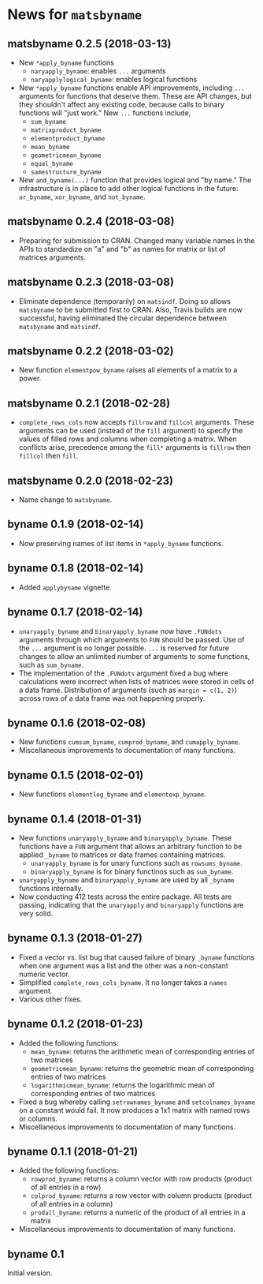 # News for `matsbyname`

## matsbyname 0.2.5 (2018-03-13)

* New `*apply_byname` functions
   + `naryapply_byname`: enables `...` arguments
   + `naryapplylogical_byname`: enables logical functions
* New `*apply_byname` functions enable API improvements, 
  including `...` arguments for functions that deserve them.
  These are API changes, but they shouldn't affect any existing code,
  because calls to binary functions will "just work."
  New `...` functions include, 
   + `sum_byname`
   + `matrixproduct_byname`
   + `elementproduct_byname`
   + `mean_byname`
   + `geometricmean_byname`
   + `equal_byname`
   + `samestructure_byname`
* New `and_byname(...)` function that provides logical and "by name."
  The infrastructure is in place to 
  add other logical functions in the future: `or_byname`, `xor_byname`, and `not_byname`.


## matsbyname 0.2.4 (2018-03-08)

* Preparing for submission to CRAN. 
  Changed many variable names in the APIs to standardize on "a" and "b"
  as names for matrix or list of matrices arguments.


## matsbyname 0.2.3 (2018-03-08)

* Eliminate dependence (temporarily) on `matsindf`. 
  Doing so allows `matsbyname` to be submitted first to CRAN.
  Also, Travis builds are now successful, having eliminated the circular dependence between
  `matsbyname` and `matsindf`.


## matsbyname 0.2.2 (2018-03-02)

* New function `elementpow_byname` raises all elements of a matrix to a power.


## matsbyname 0.2.1 (2018-02-28)

* `complete_rows_cols` now accepts `fillrow` and `fillcol` arguments.
  These arguments can be used (instead of the `fill` argument) 
  to specify the values of filled rows and columns when completing a matrix.
  When conflicts arise, precedence among the `fill*` arguments is 
  `fillrow` then `fillcol` then `fill`.


## matsbyname 0.2.0 (2018-02-23)

* Name change to `matsbyname`.


## byname 0.1.9 (2018-02-14)

* Now preserving names of list items in `*apply_byname` functions.


## byname 0.1.8 (2018-02-14)

* Added `applybyname` vignette.


## byname 0.1.7 (2018-02-14)

* `unaryapply_byname` and `binaryapply_byname` now have `.FUNdots` arguments
  through which arguments to `FUN` should be passed. 
  Use of the `...` argument is no longer possible.
  `...` is reserved for future changes to allow an unlimited number of arguments
  to some functions, such as `sum_byname`.
* The implementation of the `.FUNdots` argument fixed a bug 
  where calculations were incorrect when 
  lists of matrices were stored in cells of a data frame. 
  Distribution of arguments (such as `margin = c(1, 2)`) across rows of a data frame
  was not happening properly.


## byname 0.1.6 (2018-02-08)

* New functions `cumsum_byname`, `cumprod_byname`, and `cumapply_byname`.
* Miscellaneous improvements to documentation of many functions.


## byname 0.1.5 (2018-02-01)

* New functions `elementlog_byname` and `elementexp_byname`.


## byname 0.1.4 (2018-01-31)

* New functions `unaryapply_byname` and `binaryapply_byname`.
  These functions have a `FUN` argument that allows an arbitrary function to be 
  applied `_byname` to matrices or data frames containing matrices.
   + `unaryapply_byname` is for unary functions such as `rowsums_byname`.
   + `binaryapply_byname` is for binary functinos such as `sum_byname`.
* `unaryapply_byname` and `binaryapply_byname` are used by all `_byname` functions internally.
* Now conducting 412 tests across the entire package. 
  All tests are passing, indicating that the `unaryapply` and `binaryapply` functions are 
  very solid.


## byname 0.1.3 (2018-01-27)

* Fixed a vector vs. list bug that caused failure of binary `_byname` functions when one argument
  was a list and the other was a non-constant numeric vector. 
* Simplified `complete_rows_cols_byname`. It no longer takes a `names` argument.
* Various other fixes.


## byname 0.1.2 (2018-01-23)

* Added the following functions:
   + `mean_byname`: returns the arithmetic mean of corresponding entries of two matrices
   + `geometricmean_byname`: returns the geometric mean of corresponding entries of two matrices
   + `logarithmicmean_byname`: returns the logarithmic mean of corresponding entries of two matrices
* Fixed a bug whereby calling `setrownames_byname` and `setcolnames_byname` on a constant would fail.
  It now produces a 1x1 matrix with named rows or columns.
* Miscellaneous improvements to documentation of many functions.
   

## byname 0.1.1 (2018-01-21)

* Added the following functions: 
   + `rowprod_byname`: returns a column vector with row products (product of all entries in a row)
   + `colprod_byname`: returns a row vector with column products (product of all entries in a column)
   + `prodall_byname`: returns a numeric of the product of all entries in a matrix
* Miscellaneous improvements to documentation of many functions.


## byname 0.1

Initial version.